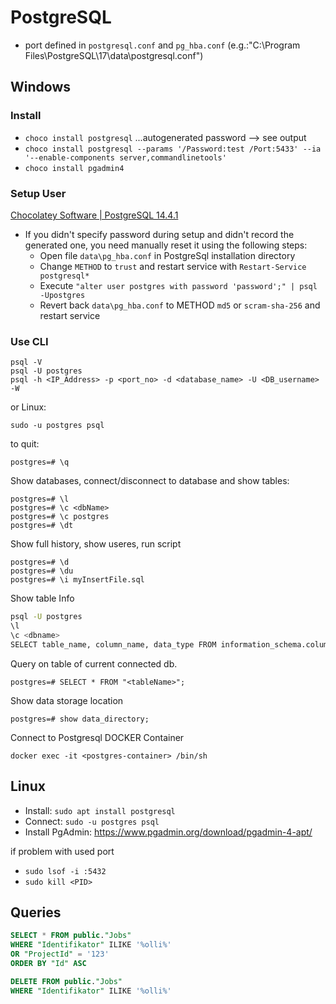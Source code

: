 # PostgreSQL

- port defined in `postgresql.conf` and `pg_hba.conf` (e.g.:"C:\Program Files\PostgreSQL\17\data\postgresql.conf")

## Windows

### Install

- `choco install postgresql` ...autogenerated password --> see output
- `choco install postgresql --params '/Password:test /Port:5433' --ia '--enable-components server,commandlinetools'`
- `choco install pgadmin4`

### Setup User

[Chocolatey Software | PostgreSQL 14.4.1](https://community.chocolatey.org/packages/postgresql "‌")

- If you didn't specify password during setup and didn't record the generated one, you need manually reset it using the following steps:
  - Open file `data\pg_hba.conf` in PostgreSql installation directory
  - Change `METHOD` to `trust` and restart service with `Restart-Service postgresql*`
  - Execute `"alter user postgres with password 'password';" | psql -Upostgres`
  - Revert back `data\pg_hba.conf` to METHOD `md5` or `scram-sha-256` and restart service

### Use CLI

``` shell
psql -V
psql -U postgres
psql -h <IP_Address> -p <port_no> -d <database_name> -U <DB_username> -W
```

or Linux:

```shell
sudo -u postgres psql
```

to quit:

```shell
postgres=# \q
```

Show databases, connect/disconnect to database and show tables:

```shell
postgres=# \l
postgres=# \c <dbName>
postgres=# \c postgres
postgres=# \dt
```

Show full history, show useres, run script

```shell
postgres=# \d
postgres=# \du
postgres=# \i myInsertFile.sql
```

Show table Info

```bash
psql -U postgres
\l 
\c <dbname>
SELECT table_name, column_name, data_type FROM information_schema.columns WHERE table_name='<tablename>';
```

Query on table of current connected db.

```shell
postgres=# SELECT * FROM "<tableName>";
```

Show data storage location

```shell
postgres=# show data_directory; 
```

Connect to Postgresql DOCKER Container

```shell
docker exec -it <postgres-container> /bin/sh
```

## Linux

- Install: `sudo apt install postgresql`
- Connect: `sudo -u postgres psql`
- Install PgAdmin: <https://www.pgadmin.org/download/pgadmin-4-apt/>

if problem with used port

- `sudo lsof -i :5432`
- `sudo kill <PID>`

## Queries

```SQL
SELECT * FROM public."Jobs"
WHERE "Identifikator" ILIKE '%olli%' 
OR "ProjectId" = '123'
ORDER BY "Id" ASC 
```

```SQL
DELETE FROM public."Jobs"
WHERE "Identifikator" ILIKE '%olli%' 
```
